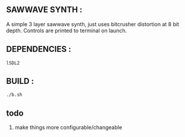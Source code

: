 ## SAWWAVE SYNTH : 
A simple 3 layer sawwave synth, just uses bitcrusher distortion at 8 bit depth. Controls are printed to terminal on launch.

## DEPENDENCIES : 
```lSDL2```

## BUILD : 
```./b.sh```

## todo
1. make things more configurable/changeable

